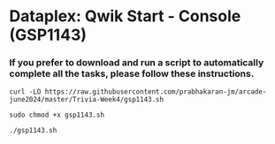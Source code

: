 # Dataplex: Qwik Start - Console (GSP1143)

### If you prefer to download and run a script to automatically complete all the tasks, please follow these instructions.

```
curl -LO https://raw.githubusercontent.com/prabhakaran-jm/arcade-june2024/master/Trivia-Week4/gsp1143.sh

sudo chmod +x gsp1143.sh

./gsp1143.sh
```